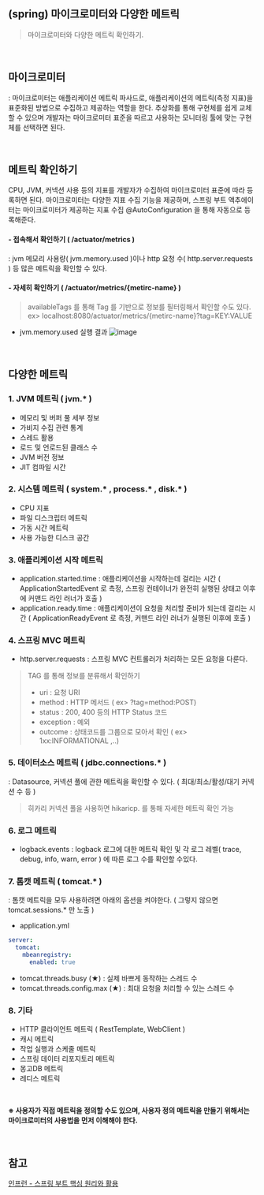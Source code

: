 ## (spring) 마이크로미터와 다양한 메트릭
> 마이크로미터와 다양한 메트릭 확인하기.

<br>

## 마이크로미터
: 마이크로미터는 애플리케이션 메트릭 파사드로, 애플리케이션의 메트릭(측정 지표)을 표준화된 방법으로 수집하고 제공하는 역할을 한다. 추상화를 통해 구현체를 쉽게 교체할 수 있으며 개발자는 마이크로미터 표준을 따르고 사용하는 모니터링 툴에 맞는 구현체를 선택하면 된다.

<br>

## 메트릭 확인하기
CPU, JVM, 커넥션 사용 등의 지표를 개발자가 수집하여 마이크로미터 표준에 따라 등록하면 된다. 마이크로미터는 다양한 지표 수집 기능을 제공하며, 스프링 부트 액추에이터는 마이크로미터가 제공하는 지표 수집 @AutoConfiguration 을 통해 자동으로 등록해준다.

#### - 접속해서 확인하기 ( /actuator/metrics )
: jvm 메모리 사용량( jvm.memory.used )이나 http 요청 수( http.server.requests ) 등 많은 메트릭을 확인할 수 있다. 

#### - 자세히 확인하기 ( /actuator/metrics/{metirc-name} )
> availableTags 를 통해 Tag 를 기반으로 정보를 필터링해서 확인할 수도 있다. <br>
ex> localhost:8080/actuator/metrics/{metirc-name}?tag=KEY:VALUE

- jvm.memory.used 실행 결과
![image](https://github.com/dlask913/TIL/assets/79985588/95c6b81f-b7d0-45ee-88af-4379d5c714bd)

<br>

## 다양한 메트릭
### 1. JVM 메트릭 ( jvm.* )
- 메모리 및 버퍼 풀 세부 정보
- 가비지 수집 관련 통계
- 스레드 활용
- 로드 및 언로드된 클래스 수
- JVM 버전 정보
- JIT 컴파일 시간

### 2. 시스템 메트릭 ( system.* , process.* , disk.* )
- CPU 지표
- 파일 디스크립터 메트릭 
- 가동 시간 메트릭
- 사용 가능한 디스크 공간

### 3. 애플리케이션 시작 메트릭 
- application.started.time : 애플리케이션을 시작하는데 걸리는 시간 ( ApplicationStartedEvent 로 측정, 스프링 컨테이너가 완전히 실행된 상태고 이후에 커맨드 라인 러너가 호출 )
- application.ready.time : 애플리케이션이 요청을 처리할 준비가 되는데 걸리는 시간 ( ApplicationReadyEvent 로 측정, 커맨드 라인 러너가 실행된 이후에 호출 )

### 4. 스프링 MVC 메트릭
- http.server.requests : 스프링 MVC 컨트롤러가 처리하는 모든 요청을 다룬다.
> TAG 를 통해 정보를 분류해서 확인하기
> - uri : 요청 URI
> - method : HTTP 메서드 ( ex> ?tag=method:POST)
> - status : 200, 400 등의 HTTP Status 코드
> - exception : 예외
> - outcome : 상태코드를 그룹으로 모아서 확인 ( ex> 1xx:INFORMATIONAL ,..)

### 5. 데이터소스 메트릭 ( jdbc.connections.* )
: Datasource, 커넥션 풀에 관한 메트릭을 확인할 수 있다. ( 최대/최소/활성/대기 커넥션 수 등 )
> 히카리 커넥션 풀을 사용하면 hikaricp. 를 통해 자세한 메트릭 확인 가능


### 6. 로그 메트릭
- logback.events : logback 로그에 대한 메트릭 확인 및 각 로그 레벨( trace, debug, info, warn, error ) 에 따른 로그 수를 확인할 수있다. 

### 7. 톰캣 메트릭 ( tomcat.* )
: 톰캣 메트릭을 모두 사용하려면 아래의 옵션을 켜야한다. ( 그렇지 않으면 tomcat.sessions.* 만 노출 )
- application.yml
```yml
server:  
  tomcat:  
    mbeanregistry:  
      enabled: true
```
- tomcat.threads.busy (★) : 실제 바쁘게 동작하는 스레드 수
- tomcat.threads.config.max (★) : 최대 요청을 처리할 수 있는 스레드 수

### 8. 기타
- HTTP 클라이언트 메트릭 ( RestTemplate, WebClient )
- 캐시 메트릭
- 작업 실행과 스케줄 메트릭
- 스프링 데이터 리포지토리 메트릭
- 몽고DB 메트릭
- 레디스 메트릭

<br>

**※ 사용자가 직접 메트릭을 정의할 수도 있으며, 사용자 정의 메트릭을 만들기 위해서는 마이크로미터의 사용법을 먼저 이해해야 한다.**

<br>

## 참고 
[인프런 - 스프링 부트 핵심 원리와 활용](https://inf.run/7VBBx) 